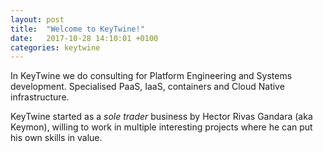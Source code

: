 ```yaml
---
layout: post
title:  "Welcome to KeyTwine!"
date:   2017-10-28 14:10:01 +0100
categories: keytwine
---
```


In KeyTwine we do consulting for Platform Engineering and Systems development.
Specialised PaaS, IaaS, containers and Cloud Native infrastructure.

KeyTwine started as a *sole trader* business by Hector Rivas Gandara
(aka Keymon), willing to work in multiple interesting projects
where he can put his own skills in value.
